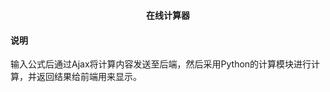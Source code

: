 <p align="center">
  <br><strong>在线计算器</strong><br>
</p>

#### 说明
输入公式后通过Ajax将计算内容发送至后端，然后采用Python的计算模块进行计算，并返回结果给前端用来显示。